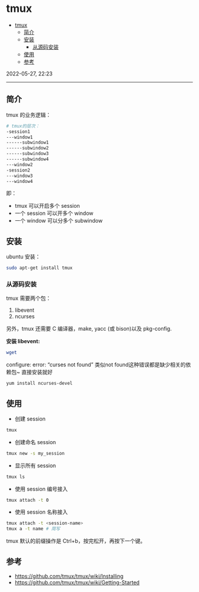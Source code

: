 # tmux

- [tmux](#tmux)
  - [简介](#简介)
  - [安装](#安装)
    - [从源码安装](#从源码安装)
  - [使用](#使用)
  - [参考](#参考)

2022-05-27, 22:23
***

## 简介

tmux 的业务逻辑：

```sh
# tmux的层次：
-session1
---window1
------subwindow1
------subwindow2
------subwindow3
------subwindow4
---window2
-session2
---window3
---window4
```

即：

- tmux 可以开启多个 session
- 一个 session 可以开多个 window
- 一个 window 可以分多个 subwindow

## 安装

ubuntu 安装：

```sh
sudo apt-get install tmux
```

### 从源码安装

tmux 需要两个包：

1. libevent
2. ncurses

另外，tmux 还需要 C 编译器，make, yacc (或 bison)以及 pkg-config.

**安装 libevent:**

```sh
wget 
```

configure: error: “curses not found” 类似not found这种错误都是缺少相关的依赖包~ 直接安装就好

```sh
yum install ncurses-devel 
```

## 使用

- 创建 session

```sh
tmux
```

- 创建命名 session

```sh
tmux new -s my_session
```

- 显示所有 session

```sh
tmux ls
```

- 使用 session 编号接入

```sh
tmux attach -t 0
```

- 使用 session 名称接入

```sh
tmux attach -t <session-name>
tmux a -t name # 简写
```

tmux 默认的前缀操作是 Ctrl+b，按完松开，再按下一个键。



## 参考

- https://github.com/tmux/tmux/wiki/Installing
- https://github.com/tmux/tmux/wiki/Getting-Started
